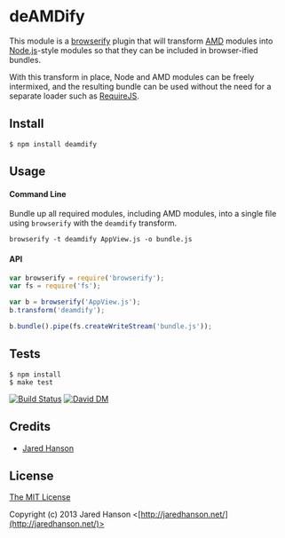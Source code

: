 # deAMDify

This module is a [browserify](http://browserify.org/) plugin that will transform
[AMD](https://github.com/amdjs) modules into [Node.js](http://nodejs.org/)-style
modules so that they can be included in browser-ified bundles.

With this transform in place, Node and AMD modules can be freely intermixed, and
the resulting bundle can be used without the need for a separate loader such as
[RequireJS](http://requirejs.org/).

## Install

    $ npm install deamdify

## Usage

#### Command Line

Bundle up all required modules, including AMD modules, into a single file
using `browserify` with the `deamdify` transform.

    browserify -t deamdify AppView.js -o bundle.js

#### API

```javascript
var browserify = require('browserify');
var fs = require('fs');

var b = browserify('AppView.js');
b.transform('deamdify');

b.bundle().pipe(fs.createWriteStream('bundle.js'));
```

## Tests

    $ npm install
    $ make test

[![Build Status](https://secure.travis-ci.org/jaredhanson/deamdify.png)](http://travis-ci.org/jaredhanson/deamdify)  [![David DM](https://david-dm.org/jaredhanson/deamdify.png)](http://david-dm.org/jaredhanson/deamdify)

## Credits

  - [Jared Hanson](http://github.com/jaredhanson)

## License

[The MIT License](http://opensource.org/licenses/MIT)

Copyright (c) 2013 Jared Hanson <[http://jaredhanson.net/](http://jaredhanson.net/)>
